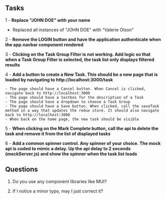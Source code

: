 ## Tasks
1 - **Replace "JOHN DOE" with your name**
- Replaced all instances of "JOHN DOE" with "Valerie Olson"

2 - **Remove the LOGIN button and have the application authenticate when the app.navbar component rendered**

3 - **Clicking on the Task Group Filter is not working. Add logic so that when a Task Group Filter is selected, the task list only displays filtered results**

4 - **Add a button to create a New Task. This should be a new page that is loaded by navigating to http://localhost:3000/task**

    - The page should have a Cancel button. When Cancel is clicked, navigate back to http://localhost:3000
    - The page should have a textbox for the description of a Task
    - The page should have a dropdown to choose a Task Group
    - The page should have a Save button. When clicked, call the saveTask method in a way that updates the redux store. It should also navigate back to http://localhost:3000
    - When back on the home page, the new task should be visible

5 - **When clicking on the Mark Complete button, call the api to delete the task and remove it from the list of displayed tasks**

6 - **Add a common spinner control. Any spinner of your choice. The mock api is coded to mimic a delay. Up the api delay to 2 seconds (mockServer.js) and show the spinner when the task list loads**

## Questions
1. Do you use any component libraries like MUI?

2. If I notice a minor typo, may I just correct it?